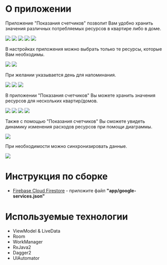# О приложении

Приложение "Показания счетчиков" позволит Вам удобно хранить значения различных потребляемых ресурсов в квартире либо в доме. 

![](/docs/screenshots/main1.png) ![](/docs/screenshots/main2.png)
![](/docs/screenshots/main3.png) ![](/docs/screenshots/main4.png) ![](/docs/screenshots/main5.png)

В настройках приложения можно выбрать только те ресурсы, которые Вам необходимы.

![](/docs/screenshots/settings1.png) ![](/docs/screenshots/settings2.png)

При желании указывается день для напоминания.

![](/docs/screenshots/settings3.png) ![](/docs/screenshots/settings4.png) ![](/docs/screenshots/notification.png)

В приложении "Показания счетчиков" Вы можете хранить значения ресурсов для нескольких квартир/домов.

![](/docs/screenshots/home1.png) ![](/docs/screenshots/home2.png)
![](/docs/screenshots/home3.png) ![](/docs/screenshots/home4.png)

Также с помощью "Показания счетчиков" Вы сможете увидеть динамику изменения расходов ресурсов при помощи диаграммы.

![](/docs/screenshots/chart.png)

При необходимости можно синхронизировать данные.

![](/docs/screenshots/backup.png)


# Инструкция по сборке
- [Firebase Cloud Firestore](https://console.firebase.google.com/) - приложите файл **"app/google-services.json"**


# Используемые технологии
- ViewModel & LiveData
- Room
- WorkManager
- RxJava2
- Dagger2
- UIAutomator
